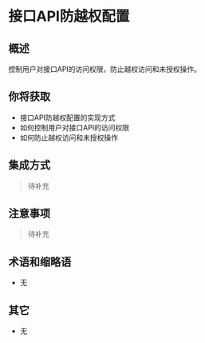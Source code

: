 # 接口API防越权配置

## 概述

控制用户对接口API的访问权限，防止越权访问和未授权操作。

## 你将获取

- 接口API防越权配置的实现方式
- 如何控制用户对接口API的访问权限
- 如何防止越权访问和未授权操作


## 集成方式

> 待补充

## 注意事项

> 待补充

## 术语和缩略语

- 无

## 其它

- 无

